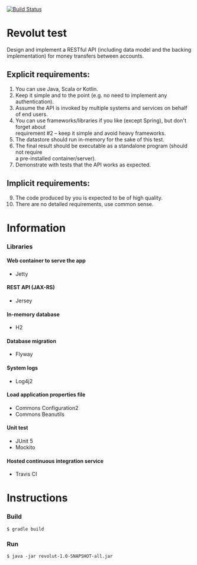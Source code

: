 [![Build Status](https://api.travis-ci.com/jullierme/revolut-test.svg?branch=master)](https://travis-ci.org/jullierme/revolut-test)


# Revolut test
Design and implement a RESTful API (including data model and the backing implementation)  for money transfers between accounts.  

## Explicit requirements:  

1. You can use Java, Scala or Kotlin.  
2. Keep it simple and to the point (e.g. no need to implement any authentication).  
3. Assume the API is invoked by multiple systems and services on behalf of end users.  
4. You can use frameworks/libraries if you like (except Spring), but don't forget about  
requirement #2 – keep it simple and avoid heavy frameworks.  
5. The datastore should run in-memory for the sake of this test.  
6. The final result should be executable as a standalone program (should not require  
a pre-installed container/server).  
7. Demonstrate with tests that the API works as expected.  

## Implicit requirements:  
9. The code produced by you is expected to be of high quality.  
10. There are no detailed requirements, use common sense.


# Information

### Libraries

#### Web container to serve the app 

   - Jetty

#### REST API (JAX-RS)
   
   - Jersey 
   
#### In-memory database 

   - H2
   
#### Database migration 
   
   - Flyway
 
#### System logs

   - Log4j2
    
#### Load application properties file

   - Commons Configuration2
   - Commons Beanutils

#### Unit test

   - JUnit 5
   - Mockito

#### Hosted continuous integration service

   - Travis CI
   
# Instructions

### Build

    $ gradle build

### Run

    $ java -jar revolut-1.0-SNAPSHOT-all.jar
    
